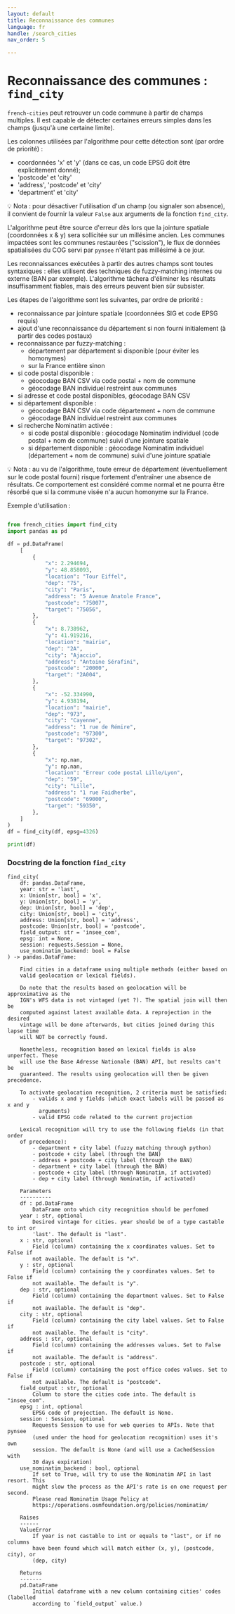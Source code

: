 ```yaml
---
layout: default
title: Reconnaissance des communes
language: fr
handle: /search_cities
nav_order: 5

---
```

# Reconnaissance des communes : `find_city`

`french-cities` peut retrouver un code commune à partir de champs multiples.
Il est capable de détecter certaines erreurs simples dans les champs (jusqu'à 
une certaine limite).

Les colonnes utilisées par l'algorithme pour cette détection sont (par ordre
de priorité) :
* coordonnées 'x' et 'y' (dans ce cas, un code EPSG doit être explicitement donné);
* 'postcode' et 'city'
* 'address', 'postcode' et 'city'
* 'department' et 'city'

💡 Nota : pour désactiver l'utilisation d'un champ (ou signaler son absence), il
convient de fournir la valeur `False` aux arguments de la fonction `find_city`.

L'algorithme peut être source d'erreur dès lors que
la jointure spatiale (coordonnées x & y) sera sollicitée sur un millésime ancien.
Les communes impactées sont les communes restaurées ("scission"), le flux de données
spatialisées du COG servi par `pynsee` n'étant pas millésimé à ce jour.

Les reconnaissances exécutées à partir des autres champs sont toutes syntaxiques :
elles utilisent des techniques de fuzzy-matching internes ou externe (BAN par exemple).
L'algorithme tâchera d'éliminer les résultats insuffisamment fiables, mais des 
erreurs peuvent bien sûr subsister.

Les étapes de l'algorithme sont les suivantes, par ordre de priorité :
* reconnaissance par jointure spatiale (coordonnées SIG et code EPSG requis)
* ajout d'une reconnaissance du département si non fourni initialement (à partir des codes postaux)
* reconnaissance par fuzzy-matching :
    * département par département si disponible (pour éviter les homonymes)
    * sur la France entière sinon
* si code postal disponible :
    * géocodage BAN CSV via code postal + nom de commune
    * géocodage BAN individuel restreint aux communes
* si adresse et code postal disponibles, géocodage BAN CSV
* si département disponible :
    * géocodage BAN CSV via code département + nom de commune
    * géocodage BAN individuel restreint aux communes
* si recherche Nominatim activée :
    * si code postal disponible : géocodage Nominatim individuel (code postal + nom de commune) suivi d'une jointure spatiale
    * si département disponible : géocodage Nominatim individuel (département + nom de commune)  suivi d'une jointure spatiale

💡 Nota : au vu de l'algorithme, toute erreur de département (éventuellement sur le code postal fourni)
risque fortement d'entraîner une absence de résultats. Ce comportement est considéré comme normal et ne
pourra être résorbé que si la commune visée n'a aucun homonyme sur la France.

Exemple d'utilisation :
```python

from french_cities import find_city
import pandas as pd

df = pd.DataFrame(
    [
        {
            "x": 2.294694,
            "y": 48.858093,
            "location": "Tour Eiffel",
            "dep": "75",
            "city": "Paris",
            "address": "5 Avenue Anatole France",
            "postcode": "75007",
            "target": "75056",
        },
        {
            "x": 8.738962,
            "y": 41.919216,
            "location": "mairie",
            "dep": "2A",
            "city": "Ajaccio",
            "address": "Antoine Sérafini",
            "postcode": "20000",
            "target": "2A004",
        },
        {
            "x": -52.334990,
            "y": 4.938194,
            "location": "mairie",
            "dep": "973",
            "city": "Cayenne",
            "address": "1 rue de Rémire",
            "postcode": "97300",
            "target": "97302",
        },
        {
            "x": np.nan,
            "y": np.nan,
            "location": "Erreur code postal Lille/Lyon",
            "dep": "59",
            "city": "Lille",
            "address": "1 rue Faidherbe",
            "postcode": "69000",
            "target": "59350",
        },
    ]
)
df = find_city(df, epsg=4326)

print(df)
```

### Docstring de la fonction `find_city`

```
find_city(
    df: pandas.DataFrame, 
    year: str = 'last', 
    x: Union[str, bool] = 'x', 
    y: Union[str, bool] = 'y', 
    dep: Union[str, bool] = 'dep', 
    city: Union[str, bool] = 'city', 
    address: Union[str, bool] = 'address', 
    postcode: Union[str, bool] = 'postcode', 
    field_output: str = 'insee_com', 
    epsg: int = None, 
    session: requests.Session = None, 
    use_nominatim_backend: bool = False
) -> pandas.DataFrame:

    Find cities in a dataframe using multiple methods (either based on
    valid geolocation or lexical fields).
    
    Do note that the results based on geolocation will be approximative as the
    IGN's WFS data is not vintaged (yet ?). The spatial join will then be
    computed against latest available data. A reprojection in the desired
    vintage will be done afterwards, but cities joined during this lapse time
    will NOT be correctly found.
    
    Nonetheless, recognition based on lexical fields is also unperfect. These
    will use the Base Adresse Nationale (BAN) API, but results can't be
    guaranteed. The results using geolocation will then be given precedence.
    
    To activate geolocation recognition, 2 criteria must be satisfied:
        - valids x and y fields (which exact labels will be passed as x and y
          arguments)
        - valid EPSG code related to the current projection
    
    Lexical recognition will try to use the following fields (in that order
    of precedence):
        - department + city label (fuzzy matching through python)
        - postcode + city label (through the BAN)
        - address + postcode + city label (through the BAN)
        - department + city label (through the BAN)
        - postcode + city label (through Nominatim, if activated)
        - dep + city label (through Nominatim, if activated)
    
    Parameters
    ----------
    df : pd.DataFrame
        DataFrame onto which city recognition should be perfomed
    year : str, optional
        Desired vintage for cities. year should be of a type castable to int or
        'last'. The default is "last".
    x : str, optional
        Field (column) containing the x coordinates values. Set to False if
        not available. The default is "x".
    y : str, optional
        Field (column) containing the y coordinates values. Set to False if
        not available. The default is "y".
    dep : str, optional
        Field (column) containing the department values. Set to False if
        not available. The default is "dep".
    city : str, optional
        Field (column) containing the city label values. Set to False if
        not available. The default is "city".
    address : str, optional
        Field (column) containing the addresses values. Set to False if
        not available. The default is "address".
    postcode : str, optional
        Field (column) containing the post office codes values. Set to False if
        not available. The default is "postcode".
    field_output : str, optional
        Column to store the cities code into. The default is "insee_com".
    epsg : int, optional
        EPSG code of projection. The default is None.
    session : Session, optional
        Requests Session to use for web queries to APIs. Note that pynsee
        (used under the hood for geolocation recognition) uses it's own
        session. The default is None (and will use a CachedSession with
        30 days expiration)
    use_nominatim_backend : bool, optional
        If set to True, will try to use the Nominatim API in last resort. This
        might slow the process as the API's rate is on one request per second.
        Please read Nominatim Usage Policy at
        https://operations.osmfoundation.org/policies/nominatim/
    
    Raises
    ------
    ValueError
        If year is not castable to int or equals to "last", or if no columns
        have been found which will match either (x, y), (postcode, city), or
        (dep, city)
    
    Returns
    -------
    pd.DataFrame
        Initial dataframe with a new column containing cities' codes (labelled
        according to `field_output` value.)
```
